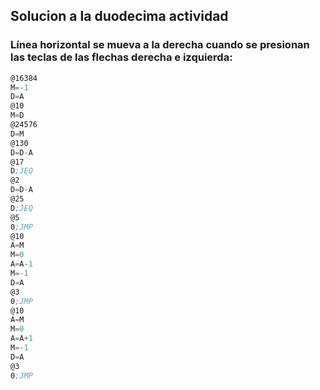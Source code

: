 ## Solucion a la duodecima actividad  
### Línea horizontal se mueva a la derecha cuando se presionan las teclas de las flechas derecha e izquierda:
``` asm
@16384
M=-1
D=A
@10
M=D
@24576
D=M
@130
D=D-A
@17
D;JEQ
@2
D=D-A
@25
D;JEQ
@5
0;JMP
@10
A=M
M=0
A=A-1
M=-1
D=A
@3
0;JMP
@10
A=M
M=0
A=A+1
M=-1
D=A
@3
0;JMP
```
